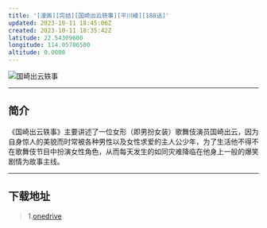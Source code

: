 ```yaml
---
title: '[漫画][完结][国崎出云轶事][平川綾][188话]'
updated: 2023-10-11 18:45:06Z
created: 2023-10-11 18:35:42Z
latitude: 22.54309600
longitude: 114.05786500
altitude: 0.0000
---
```


![国崎出云轶事](https://i.postimg.cc/vZr8MCSV/810a19d8bc3eb1350817e7e9a81ea8d3fc1f448b.webp)
***
## 简介
《国崎出云轶事》主要讲述了一位女形（即男扮女装）歌舞伎演员国崎出云，因为自身惊人的美貌而时常被各种男性以及女性求爱的主人公少年，为了生活他不得不在歌舞伎节目中扮演女性角色，从而每天发生的如同灾难降临在他身上一般的爆笑剧情为故事主线。
***
## 下载地址
>  1.[onedrive](https://ltld-my.sharepoint.com/:u:/g/personal/acgn_ltld_onmicrosoft_com/EfW-CHERZWpAjnulb9wA52kBxCz4SV8fZTLbW6xKgJuxSg)